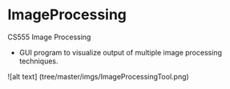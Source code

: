# ImageProcessing
CS555 Image Processing
- GUI program to visualize output of multiple image processing techniques.

![alt text] (tree/master/imgs/ImageProcessingTool.png)
